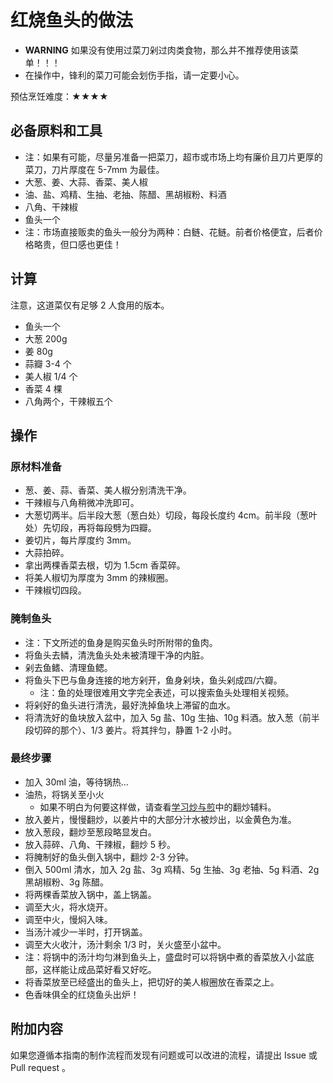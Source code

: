 # 红烧鱼头的做法

- **WARNING** 如果没有使用过菜刀剁过肉类食物，那么并不推荐使用该菜单！！！
- 在操作中，锋利的菜刀可能会划伤手指，请一定要小心。

预估烹饪难度：★★★★

## 必备原料和工具

- 注：如果有可能，尽量另准备一把菜刀，超市或市场上均有廉价且刀片更厚的菜刀，刀片厚度在 5-7mm 为最佳。
- 大葱、姜、大蒜、香菜、美人椒
- 油、盐、鸡精、生抽、老抽、陈醋、黑胡椒粉、料酒
- 八角、干辣椒
- 鱼头一个
- 注：市场直接贩卖的鱼头一般分为两种：白鲢、花鲢。前者价格便宜，后者价格略贵，但口感也更佳！

## 计算

注意，这道菜仅有足够 2 人食用的版本。

* 鱼头一个
* 大葱 200g
* 姜 80g
* 蒜瓣 3-4 个
* 美人椒 1/4 个
* 香菜 4 棵
* 八角两个，干辣椒五个

## 操作

### 原材料准备

* 葱、姜、蒜、香菜、美人椒分别清洗干净。
* 干辣椒与八角稍微冲洗即可。
* 大葱切两半。后半段大葱（葱白处）切段，每段长度约 4cm。前半段（葱叶处）先切段，再将每段劈为四瓣。
* 姜切片，每片厚度约 3mm。
* 大蒜拍碎。
* 拿出两棵香菜去根，切为 1.5cm 香菜碎。
* 将美人椒切为厚度为 3mm 的辣椒圈。
* 干辣椒切四段。

### 腌制鱼头

* 注：下文所述的鱼身是购买鱼头时所附带的鱼肉。
* 将鱼头去鳞，清洗鱼头处未被清理干净的内脏。
* 剁去鱼鳍、清理鱼鳃。
* 将鱼头下巴与鱼身连接的地方剁开，鱼身剁块，鱼头剁成四/六瓣。
  * 注：鱼的处理很难用文字完全表述，可以搜索鱼头处理相关视频。
* 将剁好的鱼头进行清洗，最好洗掉鱼块上滞留的血水。
* 将清洗好的鱼块放入盆中，加入 5g 盐、10g 生抽、10g 料酒。放入葱（前半段切碎的那个）、1/3 姜片。将其拌匀，静置 1-2 小时。

### 最终步骤

* 加入 30ml 油，等待锅热...
* 油热，将锅关至小火
  * 如果不明白为何要这样做，请查看[学习炒与煎](../../tips/learn/学习炒与煎.md)中的翻炒辅料。
* 放入姜片，慢慢翻炒，以姜片中的大部分汁水被炒出，以金黄色为准。
* 放入葱段，翻炒至葱段略显发白。
* 放入蒜碎、八角、干辣椒，翻炒 5 秒。
* 将腌制好的鱼头倒入锅中，翻炒 2-3 分钟。
* 倒入 500ml 清水，加入 2g 盐、3g 鸡精、5g 生抽、3g 老抽、5g 料酒、2g 黑胡椒粉、3g 陈醋。
* 将两棵香菜放入锅中，盖上锅盖。
* 调至大火，将水烧开。
* 调至中火，慢焖入味。
* 当汤汁减少一半时，打开锅盖。
* 调至大火收汁，汤汁剩余 1/3 时，关火盛至小盆中。
* 注：将锅中的汤汁均匀淋到鱼头上，盛盘时可以将锅中煮的香菜放入小盆底部，这样能让成品菜好看又好吃。
* 将香菜放至已经盛出的鱼头上，把切好的美人椒圈放在香菜之上。
* 色香味俱全的红烧鱼头出炉！

## 附加内容

如果您遵循本指南的制作流程而发现有问题或可以改进的流程，请提出 Issue 或 Pull request 。
